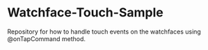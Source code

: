 # Watchface-Touch-Sample

Repository for how to handle touch events on the watchfaces using @onTapCommand method.
